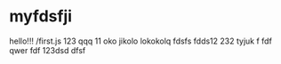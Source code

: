 # myfdsfji 
hello!!!
/first.js
123
qqq
11
oko
jikolo
lokokolq
fdsfs
fdds12
232
tyjuk
f
fdf
qwer
fdf
123dsd
dfsf
